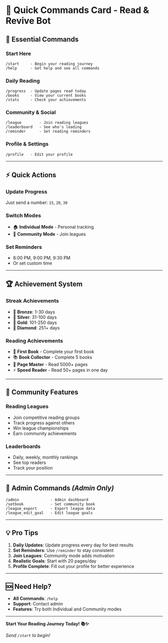 # 🚀 Quick Commands Card - Read & Revive Bot

## 🎯 **Essential Commands**

### **Start Here**
```
/start     - Begin your reading journey
/help      - Get help and see all commands
```

### **Daily Reading**
```
/progress  - Update pages read today
/books     - View your current books
/stats     - Check your achievements
```

### **Community & Social**
```
/league        - Join reading leagues
/leaderboard   - See who's leading
/reminder      - Set reading reminders
```

### **Profile & Settings**
```
/profile   - Edit your profile
```

---

## ⚡ **Quick Actions**

### **Update Progress**
Just send a number: `15`, `20`, `30`

### **Switch Modes**
- 🏠 **Individual Mode** - Personal tracking
- 👥 **Community Mode** - Join leagues

### **Set Reminders**
- 8:00 PM, 9:00 PM, 9:30 PM
- Or set custom time

---

## 🏆 **Achievement System**

### **Streak Achievements**
- 🥉 **Bronze**: 1-30 days
- 🥈 **Silver**: 31-100 days  
- 🥇 **Gold**: 101-250 days
- 💎 **Diamond**: 251+ days

### **Reading Achievements**
- 📖 **First Book** - Complete your first book
- 📚 **Book Collector** - Complete 5 books
- 📄 **Page Master** - Read 5000+ pages
- ⚡ **Speed Reader** - Read 50+ pages in one day

---

## 👥 **Community Features**

### **Reading Leagues**
- Join competitive reading groups
- Track progress against others
- Win league championships
- Earn community achievements

### **Leaderboards**
- Daily, weekly, monthly rankings
- See top readers
- Track your position

---

## 🔧 **Admin Commands** *(Admin Only)*

```
/admin              - Admin dashboard
/setbook            - Set community book
/league_export      - Export league data
/league_edit_goal   - Edit league goals
```

---

## 💡 **Pro Tips**

1. **Daily Updates**: Update progress every day for best results
2. **Set Reminders**: Use `/reminder` to stay consistent
3. **Join Leagues**: Community mode adds motivation
4. **Realistic Goals**: Start with 20 pages/day
5. **Profile Complete**: Fill out your profile for better experience

---

## 🆘 **Need Help?**

- **All Commands**: `/help`
- **Support**: Contact admin
- **Features**: Try both Individual and Community modes

---

**Start Your Reading Journey Today! 📚✨**

*Send `/start` to begin!*


